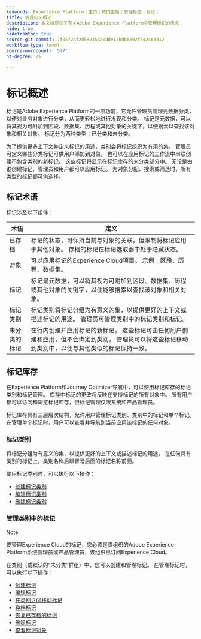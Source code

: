 ```yaml
---
keywords: Experience Platform；主页；热门主题；管理标签；标记；
title: 管理标记概述
description: 本文档提供了有关Adobe Experience Platform中管理标记的信息
hide: true
hidefromtoc: true
source-git-commit: 7f0572af2d582353a0dde12bdb6692f342463312
workflow-type: tm+mt
source-wordcount: '577'
ht-degree: 2%

---
```


# 标记概述

标记是Adobe Experience Platform的一项功能，它允许管理员管理元数据分类，以便对业务对象进行分类，从而更轻松地进行发现和分类。 标记是元数据，可以将其视为可附加到区段、数据集、历程或其他对象的关键字，以便搜索以查找该对象和相关对象。 标记分为两种类型：已分类和未分类。

为了提供更多上下文并定义标记的用途，类别会将标记组织为有用的集。 管理员可定义哪些分类标记可供用户添加到对象。 也可以在应用标记的工作流中串联创建不包含类别的新标记。 这些标记将显示在标记库存的未分类部分中。 无论是由谁创建标记，管理员和用户都可以应用标记。 为对象分配、搜索或筛选时，所有类型的标记都可供选择。

## 标记术语

标记涉及以下组件：

| 术语 | 定义 |
| --- | --- |
| 已存档 | 标记的状态，可保持当前与对象的关联，但限制将标记应用于其他对象。  存档的标记在标记选取器中处于隐藏状态。 |
| 对象 | 可以应用标记的Experience Cloud项目。  示例：区段、历程、数据集。 |
| 标记 | 标记是元数据，可以将其视为可附加到区段、数据集、历程或其他对象的关键字，以便能够搜索以查找该对象和相关对象。 |
| 标记类别 | 标记类别将标记分组为有意义的集，以提供更好的上下文或描述标记的用途。  管理员可管理类别中的标记类别和标记。 |
| 未分类的标记 | 在行内创建并应用标记的新标记。 这些标记可由任何用户创建和应用，但不会绑定到类别。  管理员可以将这些标记移动到类别中，以便与其他类似的标记保持一致。 |

## 标记库存

在Experience Platform和Journey Optimizer导航中，可以使用标记库存的标记类别和标记管理。 库存中标记的更改将反映在支持标记的所有对象中。 所有用户都可以访问和浏览标记库存，但标记管理仅限系统和产品管理员。

标记库存具有三层层次结构，允许用户管理标记类别、类别中的标记和单个标记。 在管理单个标记时，用户可以查看并导航到当前应用该标记的任何对象。

### 标记类别

将标记分组为有意义的集，以提供更好的上下文或描述标记的用途。 在任何具有类别的标记上，类别名称后跟冒号后面的标记名称前面。

使用标记类别时，可以执行以下操作：

* [创建标记类别](./ui/tags-categories.md#create-tag-category)
* [编辑标记类别](./ui/tags-categories.md#edit-tag-category-edit-tag-category)
* [删除标记类别](./ui/tags-categories.md#delete-tag-category-delete-tag-category)

### 管理类别中的标记

>[!NOTE]
>
>要管理Experience Cloud的标记，您必须是贵组织的Adobe Experience Platform系统管理员或产品管理员，该组织已订阅Experience Cloud。

在类别（或默认的“未分类”群组）中，您可以创建和管理标记。 在管理标记时，可以执行以下操作：

* [创建标记](./ui/managing-tags.md#create-a-tag-create-tag)
* [编辑标记](./ui/managing-tags.md#edit-a-tag-edit-tag)
* [在类别之间移动标记](./ui/managing-tags.md#move-a-tag-between-categories-move-tag)
* [存档标记](./ui/managing-tags.md#archive-a-tag-archive-tag)
* [恢复已存档的标记](./ui/managing-tags.md#restore-an-archived-tag-restore-archived-tag)
* [删除标记](./ui/managing-tags.md#delete-a-tag-delete-tag)
* [查看标记对象](./ui/managing-tags.md#viewing-tagged-objects-view-tagged)

